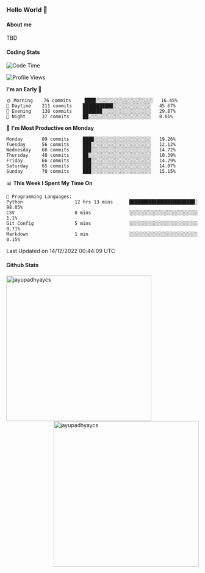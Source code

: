 ### Hello World 👋
#### About me
TBD
#### Coding Stats
<!--START_SECTION:waka-->
![Code Time](http://img.shields.io/badge/Code%20Time-331%20hrs%2045%20mins-blue)

![Profile Views](http://img.shields.io/badge/Profile%20Views-0-blue)

**I'm an Early 🐤** 

```text
🌞 Morning    76 commits     ████░░░░░░░░░░░░░░░░░░░░░   16.45% 
🌆 Daytime    211 commits    ███████████░░░░░░░░░░░░░░   45.67% 
🌃 Evening    138 commits    ███████░░░░░░░░░░░░░░░░░░   29.87% 
🌙 Night      37 commits     ██░░░░░░░░░░░░░░░░░░░░░░░   8.01%

```
📅 **I'm Most Productive on Monday** 

```text
Monday       89 commits     ████░░░░░░░░░░░░░░░░░░░░░   19.26% 
Tuesday      56 commits     ███░░░░░░░░░░░░░░░░░░░░░░   12.12% 
Wednesday    68 commits     ███░░░░░░░░░░░░░░░░░░░░░░   14.72% 
Thursday     48 commits     ██░░░░░░░░░░░░░░░░░░░░░░░   10.39% 
Friday       66 commits     ███░░░░░░░░░░░░░░░░░░░░░░   14.29% 
Saturday     65 commits     ███░░░░░░░░░░░░░░░░░░░░░░   14.07% 
Sunday       70 commits     ███░░░░░░░░░░░░░░░░░░░░░░   15.15%

```


📊 **This Week I Spent My Time On** 

```text
💬 Programming Languages: 
Python                   12 hrs 13 mins      ████████████████████████░   98.05% 
CSV                      8 mins              ░░░░░░░░░░░░░░░░░░░░░░░░░   1.1% 
Git Config               5 mins              ░░░░░░░░░░░░░░░░░░░░░░░░░   0.71% 
Markdown                 1 min               ░░░░░░░░░░░░░░░░░░░░░░░░░   0.15%

```


 Last Updated on 14/12/2022 00:44:09 UTC
<!--END_SECTION:waka-->
#### Github Stats

<p  ><img align="left" src="https://github-readme-stats.vercel.app/api/top-langs?username=jayupadhyaycs&theme=tokyonight&show_icons=true&locale=en&layout=compact" alt="jayupadhyaycs" width="380px"  /> 
<img align="right" src="https://github-readme-streak-stats.herokuapp.com/?user=jayupadhyaycs&theme=tokyonight&" alt="jayupadhyaycs" width="380px"/>
</p>




<!--
**JayUpadhyayCS/JayUpadhyayCS** is a ✨ _special_ ✨ repository because its `README.md` (this file) appears on your GitHub profile.

Here are some ideas to get you started:

- 🔭 I’m currently working on ...
- 🌱 I’m currently learning ...
- 👯 I’m looking to collaborate on ...
- 🤔 I’m looking for help with ...
- 💬 Ask me about ...
- 📫 How to reach me: ...
- 😄 Pronouns: ...
- ⚡ Fun fact: ...
-->
